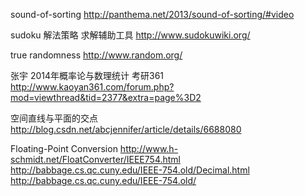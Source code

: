 sound-of-sorting
http://panthema.net/2013/sound-of-sorting/#video

sudoku 解法策略 求解辅助工具
http://www.sudokuwiki.org/

true randomness
http://www.random.org/

张宇 2014年概率论与数理统计 考研361
http://www.kaoyan361.com/forum.php?mod=viewthread&tid=2377&extra=page%3D2

空间直线与平面的交点
http://blog.csdn.net/abcjennifer/article/details/6688080

Floating-Point Conversion
http://www.h-schmidt.net/FloatConverter/IEEE754.html  
http://babbage.cs.qc.cuny.edu/IEEE-754.old/Decimal.html  
http://babbage.cs.qc.cuny.edu/IEEE-754.old/
